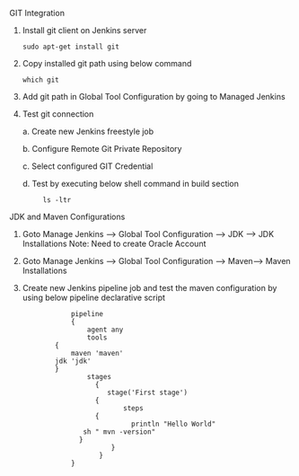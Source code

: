 GIT Integration

1. Install git client on Jenkins server
 
       sudo apt-get install git
       
2. Copy installed git path using  below command

       which git
    
2. Add git path in Global Tool Configuration by going to Managed Jenkins

3. Test git connection

    a. Create new Jenkins freestyle job
    
    b. Configure Remote Git Private Repository
    
    c. Select configured GIT Credential
    
    d. Test by executing below shell command in build section
    
            ls -ltr         
    
JDK and Maven Configurations

1. Goto Manage Jenkins  --> Global Tool Configuration --> JDK --> JDK Installations
    Note: Need to create Oracle Account

2. Goto Manage Jenkins  --> Global Tool Configuration --> Maven--> Maven Installations
 
3. Create new Jenkins pipeline job and test the maven configuration by using below pipeline declarative script

                   pipeline 
                   {
                       agent any    
                       tools
		       {
		           maven 'maven' 
			   jdk 'jdk' 
		       }
                       stages 
                         {
                            stage('First stage') 
	                     {
                                steps 
		                 {
                                  println "Hello World"
			          sh " mvn -version"
			         }
                             }
                          }
                   }





